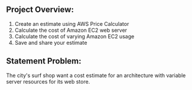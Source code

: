 ## Project Overview:

1. Create an estimate using AWS Price Calculator
2. Calculate the cost of Amazon EC2 web server
3. Calculate the cost of varying Amazon EC2 usage
4. Save and share your estimate

## Statement Problem:
The city's surf shop want a cost estimate for an architecture with variable server resources for its web store.
